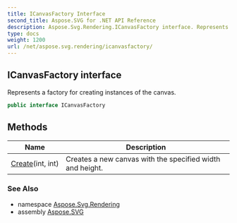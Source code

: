 ```yaml
---
title: ICanvasFactory Interface
second_title: Aspose.SVG for .NET API Reference
description: Aspose.Svg.Rendering.ICanvasFactory interface. Represents a factory for creating instances of the canvas
type: docs
weight: 1200
url: /net/aspose.svg.rendering/icanvasfactory/
---
```

## ICanvasFactory interface

Represents a factory for creating instances of the canvas.

```csharp
public interface ICanvasFactory
```

## Methods

| Name | Description |
| --- | --- |
| [Create](../../aspose.svg.rendering/icanvasfactory/create/)(int, int) | Creates a new canvas with the specified width and height. |

### See Also

* namespace [Aspose.Svg.Rendering](../../aspose.svg.rendering/)
* assembly [Aspose.SVG](../../)
